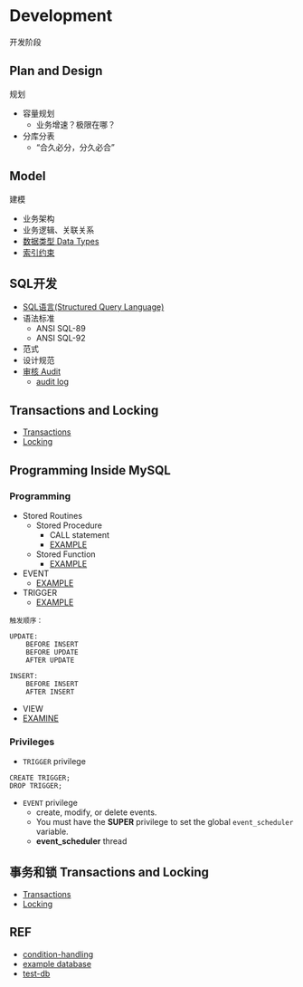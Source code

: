 # Development
开发阶段


## Plan and Design
规划

- 容量规划
  - 业务增速？极限在哪？
- 分库分表
  - “合久必分，分久必合”

## Model
建模

- 业务架构
- 业务逻辑、关联关系
- [数据类型 Data Types](model/DataTypes.md)
- [索引约束](model/IndexConstraint.md)

## SQL开发

- [SQL语言(Structured Query Language)](sql_scripts/sql_demo.sql)
- 语法标准
  - ANSI SQL-89
  - ANSI SQL-92
- 范式  
- 设计规范
- [审核 Audit](Audit/Audit.md)
  - [audit log](../mgmt/Maintenance/Log/audit_log.md)

## Transactions and Locking

- [Transactions](transactions/Transaction.md)
- [Locking](Locking/Readme.md)

## Programming Inside MySQL

### Programming

- Stored Routines
  - Stored Procedure
    - CALL statement
    - [EXAMPLE](programming/ex_procedure.sql)
  - Stored Function
    - [EXAMPLE](programming/ex_function.sql)
- EVENT
  - [EXAMPLE](programming/ex_event.sql)
- TRIGGER
  - [EXAMPLE](programming/ex_trigger.sql)
```
触发顺序：

UPDATE:
	BEFORE INSERT
	BEFORE UPDATE
	AFTER UPDATE

INSERT:
	BEFORE INSERT
	AFTER INSERT

```
- VIEW
- [EXAMINE](programming/examine.sql)

### Privileges

- ```TRIGGER``` privilege
```mysql
CREATE TRIGGER;
DROP TRIGGER;
```

- ```EVENT``` privilege
  - create, modify, or delete events.
  - You must have the **SUPER** privilege to set the global ```event_scheduler``` variable.
  - **event_scheduler** thread


## 事务和锁 Transactions and Locking

- [Transactions](transactions/Transaction.md)
- [Locking](Locking/Readme.md)

 
## REF

- [condition-handling](https://dev.mysql.com/doc/refman/5.6/en/condition-handling.html)
- [example database](https://dev.mysql.com/doc/index-other.html)
- [test-db](https://launchpad.net/test-db/)